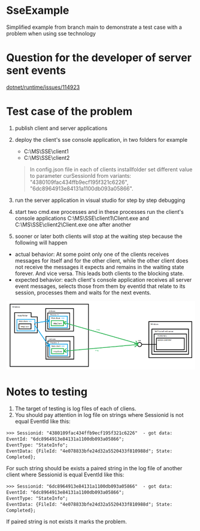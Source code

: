 # SseExample
Simplified example from branch main to demonstrate a test case with a problem when using sse technology

# Question for the developer of server sent events 
[dotnet/runtime/issues/114923](https://github.com/dotnet/runtime/issues/114923)

# Test case of the problem
1) publish client and server applications
2) deploy the client's sse console application, in two folders for example 
   - C:\MS\SSE\client1
   - C:\MS\SSE\client2
     
   >In config.json file in each of clients installfolder set different value to parameter curSessionId from variants: "4380109fac434ffb9ecf195f321c6226", "6dc8964913e84131a1100db093a05866".
4) run the server application in visual studio for step by step debugging
5) start two cmd.exe processes and in these processes run the client's console applications C:\MS\SSE\client1\Client.exe and C:\MS\SSE\client2\Client.exe one after another
6) sooner or later both clients will stop at the waiting step because the following will happen
- actual behavior: At some point only one of the clients receives messages for itself and for the other client, while the other client does not receive the messages it expects and remains in the waiting state forever. And vice versa. This leads both clients to the blocking state.
- expected behavior: each client's console application receives all server event messages, selects those from them by eventId that relate to its session, processes them and waits for the next events.

![Figure 1](sse_problem.png)

# Notes to testing
1) The target of testing is log files of each of cliens.
2) You should pay attention in log file on strings where Sessionid is not equal EventId like this:
```
>>> Sessionid: "4380109fac434ffb9ecf195f321c6226"  - got data:
EventId: "6dc8964913e84131a1100db093a05866";
EventType: "StateInfo";
EventData: {FileId: "4e078833bfe24d32a5520433f810988d"; State: Сompleted}; 
``` 
For such string should be exists a paired string in the log file of another client where Sessionid is equal EventId like this:

```
>>> Sessionid: "6dc8964913e84131a1100db093a05866"  - got data:
EventId: "6dc8964913e84131a1100db093a05866";
EventType: "StateInfo";
EventData: {FileId: "4e078833bfe24d32a5520433f810988d"; State: Сompleted}; 
``` 
If paired string is not exists it marks the problem.
